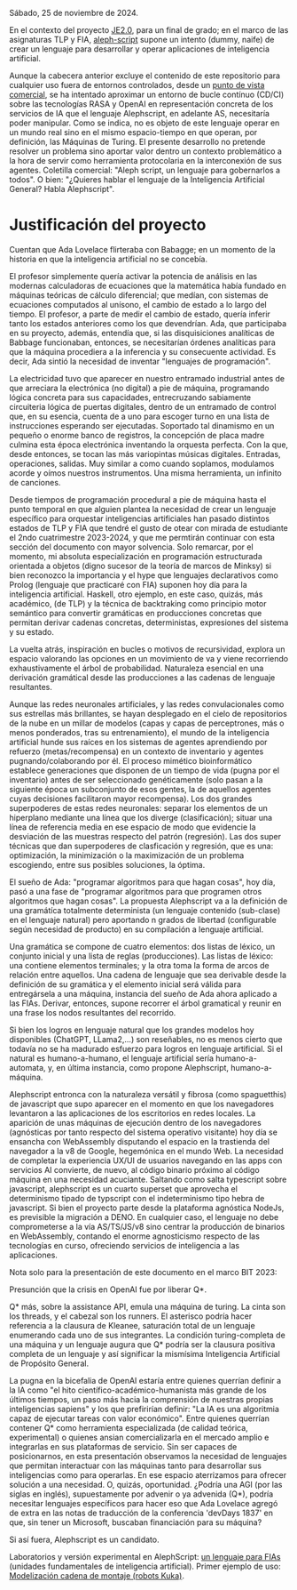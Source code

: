 Sábado, 25 de noviembre de 2024.

En el contexto del proyecto [JE2.0](https://jsanchezamai.github.io/je20/), para un final de grado; en el marco de las asignaturas TLP y FIA, [aleph-script](https://github.com/jsanchezamai/je20-aleph-script-language) supone un intento (dummy, naife) de crear un lenguaje para desarrollar y operar aplicaciones de inteligencia artificial. 

Aunque la cabecera anterior excluye el contenido de este repositorio para cualquier uso fuera de entornos controlados, desde un [punto de vista comercial](./COMERCIAL.md), se ha intentado aproximar un entorno de bucle contínuo (CD/CI) sobre las tecnologías RASA y OpenAI en representación concreta de los servicios de IA que el lenguaje Alephscript, en adelante AS, necesitaría poder manipular. Como se indica, no es objeto de este lenguaje operar en un mundo real sino en el mismo espacio-tiempo en que operan, por definición, las Máquinas de Turing. El presente desarrollo no pretende resolver un problema sino aportar valor dentro un contexto problemático a la hora de servir como herramienta protocolaria en la interconexión de sus agentes. Coletilla comercial: "Aleph script, un lenguaje para gobernarlos a todos". O bien: "¿Quieres hablar el lenguaje de la Inteligencia Artificial General? Habla Alephscript".

# Justificación del proyecto

Cuentan que Ada Lovelace flirteraba con Babagge; en un momento de la historia en que la inteligencia artificial no se concebía. 

El profesor simplemente quería activar la potencia de análisis en las modernas calculadoras de ecuaciones que la matemática había fundado en máquinas teóricas de cálculo diferencial; que medían, con sistemas de ecuaciones computados al unísono, el cambio de estado a lo largo del tiempo. El profesor, a parte de medir el cambio de estado, quería inferir tanto los estados anteriores como los que devendrían. Ada, que participaba en su proyecto, además, entendía que, si las disquisiciones analíticas de Babbage funcionaban, entonces, se necesitarían órdenes analíticas para que la máquina procediera a la inferencia y su consecuente actividad. Es decir, Ada sintió la necesidad de inventar "lenguajes de programación".

La electricidad tuvo que aparecer en nuestro entramado industrial antes de que arreciara la electrónica (no digital) a pie de máquina, programando lógica concreta para sus capacidades, entrecruzando sabiamente circuiteria lógica de puertas digitales, dentro de un entramado de control que, en su esencia, cuenta de a uno para escoger turno en una lista de instrucciones esperando ser ejecutadas. Soportado tal dinamismo en un pequeño o enorme banco de registros, la concepción de placa madre culmina esta época electrónica inventando la orquesta perfecta. Con la que, desde entonces, se tocan las más variopintas músicas digitales. Entradas, operaciones, salidas. Muy similar a como cuando soplamos, modulamos acorde y oímos nuestros instrumentos. Una misma herramienta, un infinito de canciones.

Desde tiempos de programación procedural a pie de máquina hasta el punto temporal en que alguien plantea la necesidad de crear un lenguaje específico para orquestar inteligencias artificiales han pasado distintos estados de TLP y FIA que tendré el gusto de otear con mirada de estudiante el 2ndo cuatrimestre 2023-2024, y que me permtirán continuar con esta sección del documento con mayor solvencia. Solo remarcar, por el momento, mi absoluta especialización en programación estructurada orientada a objetos (digno sucesor de la teoría de marcos de Minksy) si bien reconozco la importancia y el hype que lenguajes declarativos como Prolog (lenguaje que practicaré con FIA) suponen hoy día para la inteligencia artificial. Haskell, otro ejemplo, en este caso, quizás, más académico, (de TLP) y la técnica de backtraking como principio motor semántico para convertir gramáticas en producciones concretas que permitan derivar cadenas concretas, deterministas, expresiones del sistema y su estado.

La vuelta atrás, inspiración en bucles o motivos de recursividad, explora un espacio valorando las opciones en un movimiento de va y viene recorriendo exhaustivamente el árbol de probabilidad. Naturaleza esencial en una derivación gramátical desde las producciones a las cadenas de lenguaje resultantes.

Aunque las redes neuronales artificiales, y las redes convulacionales como sus estrellas más brillantes, se hayan desplegado en el cielo de repositorios de la nube en un millar de modelos (capas y capas de perceptrones, más o menos ponderados, tras su entrenamiento), el mundo de la inteligencia artificial hunde sus raíces en los sistemas de agentes aprendiendo por refuerzo (metas/recompensa) en un contexto de inventario y agentes pugnando/colaborando por él. El proceso mimético bioinformático establece generaciones que disponen de un tiempo de vida (pugna por el inventario) antes de ser seleccionado genéticamente (solo pasan a la siguiente época un subconjunto de esos gentes, la de aquellos agentes cuyas decisiones facilitaron mayor recompensa). Los dos grandes superpoderes de estas redes neuronales: separar los elementos de un hiperplano mediante una línea que los diverge (clasificación); situar una línea de referencia media en ese espacio de modo que evidencie la desviación de las muestras respecto del patrón (regresión). Las dos super técnicas que dan superpoderes de clasficación y regresión, que es una: optimización, la minimización o la maximización de un problema escogiendo, entre sus posibles soluciones, la óptima.

El sueño de Ada: "programar algoritmos para que hagan cosas", hoy día, pasó a una fase de "programar algoritmos para que programen otros algoritmos que hagan cosas". La propuesta Alephscript va a la definición de una gramátíca totalmente determinista (un lenguaje contenido (sub-clase) en el lenguaje natural) pero aportando n grados de libertad (configurable según necesidad de producto) en su compilación a lenguaje artificial.

Una gramática se compone de cuatro elementos: dos listas de léxico, un conjunto inicial y una lista de reglas (producciones). Las listas de léxico: una contiene elementos terminales; y la otra toma la forma de arcos de relación entre aquellos. Una cadena de lenguaje que sea derivable desde la definición de su gramática y el elemento inicial será válida para entregársela a una máquina, instancia del sueño de Ada ahora aplicado a las FIAs. Derivar, entonces, supone recorrer el árbol gramatical y reunir en una frase los nodos resultantes del recorrido.

Si bien los logros en lenguaje natural que los grandes modelos hoy disponibles (ChatGPT, LLama2,...) son reseñables, no es menos cierto que todavía no se ha madurado esfuerzo para logros en lenguaje artificial. Si el natural es humano-a-humano, el lenguaje artificial sería humano-a-automata, y, en última instancia, como propone Alephscript, humano-a-máquina.

Alephscript entronca con la naturaleza versátil y fibrosa (como spaguetthis) de javascript que supo aparecer en el momento en que los navegadores levantaron a las aplicaciones de los escritorios en redes locales. La aparición de unas máquinas de ejecución dentro de los navegadores (agnósticas por tanto respecto del sistema operativo visitante) hoy día se ensancha con WebAssembly disputando el espacio en la trastienda del navegador a la v8 de Google, hegemónica en el mundo Web. La necesidad de completar la experiencia UX/UI de usuarios navegando en las apps con servicios AI convierte, de nuevo, al código binario próximo al código máquina en una necesidad acuciante. Saltando como salta typescript sobre javascript, alephscript es un cuarto superset que aprovecha el determinismo tipado de typscript con el indeterminismo tipo hebra de javascript. Si bien el proyecto parte desde la plataforma agnóstica NodeJs, es previsible la migración a DENO. En cualquier caso, el lenguaje no debe comprometerse a la vía AS/TS/JS/v8 sino centrar la producción de binarios en WebAssembly, contando el enorme agnosticismo respecto de las tecnologías en curso, ofreciendo servicios de inteligencia a las aplicaciones.

Nota solo para la presentación de este documento en el marco BIT 2023:

Presunción que la crisis en OpenAI fue por liberar Q*.

Q* más, sobre la assistance API, emula una máquina de turing. La cinta son los threads, y el cabezal son los runners. El asterisco podría hacer referencia a la clausura de Kleanee, saturación total de un lenguaje enumerando cada uno de sus integrantes. La condición turing-completa de una máquina y un lenguaje augura que Q* podría ser la clausura positiva completa de un lenguaje y así significar la mismísima Inteligencia Artificial de Propósito General.

La pugna en la bicefalia de OpenAI estaría entre quienes querrían definir a la IA como "el hito científico-académico-humanista más grande de los últimos tiempos, un paso más hacia la comprensión de nuestras propias inteligencias sapiens" y los que prefirirían definir: "La IA es una algoritmia capaz de ejecutar tareas con valor económico". Entre quienes querrían contener Q* como herramienta especializada (de calidad teórica, experimental) o quienes ansian comercializarla en el mercado amplio e integrarlas en sus plataformas de servicio. Sin ser capaces de posicionarnos, en esta presentación observamos la necesidad de lenguajes que permitan interactuar con las máquinas tanto para desarrollar sus inteligencias como para operarlas. En ese espacio aterrizamos para ofrecer solución a una necesidad. O, quizás, oportunidad. ¿Podría una AGI (por las siglas en inglés), supuestamente por advenir o ya advenida (Q*), podría necesitar lenguajes específicos para hacer eso que Ada Lovelace agregó de extra en las notas de traducción de la conferencia 'devDays 1837' en que, sin tener un Microsoft, buscaban financiación para su máquina?

Si así fuera, Alephscript es un candidato.

Laboratorios y versión experimental en AlephScript: [un lenguaje para FIAs](https://github.com/jsanchezamai/je20-aleph-script-language/blob/alephscript_v0001/README_TECNICO.md) (unidades fundamentales de inteligencia artificial). Primer ejemplo de uso: [Modelización cadena de montaje (robots Kuka)](https://github.com/jsanchezamai/je20-aleph-script-language/blob/alephscript_v0001/src/FIA/aplicaciones/cadena/README.md).

